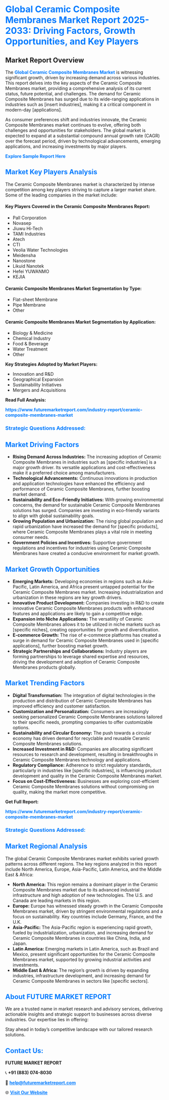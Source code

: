 <h1 style="color: #007BFF;">Global Ceramic Composite Membranes Market Report 2025-2033: Driving Factors, Growth Opportunities, and Key Players</h1>

<section id="overview">
<h2>Market Report Overview</h2>
<p>The <a href="https://www.futuremarketreport.com/industry-report/ceramic-composite-membranes-market" style="color: #007BFF; text-decoration: none;"><strong>Global Ceramic Composite Membranes Market</strong></a> is witnessing significant growth, driven by increasing demand across various industries. This report delves into the key aspects of the Ceramic Composite Membranes market, providing a comprehensive analysis of its current status, future potential, and challenges. The demand for Ceramic Composite Membranes has surged due to its wide-ranging applications in industries such as [insert industries], making it a critical component in modern-day [applications].</p>
<p>As consumer preferences shift and industries innovate, the Ceramic Composite Membranes market continues to evolve, offering both challenges and opportunities for stakeholders. The global market is expected to expand at a substantial compound annual growth rate (CAGR) over the forecast period, driven by technological advancements, emerging applications, and increasing investments by major players.</p>
</section>

<section id="overview">
<p><a href="https://www.futuremarketreport.com/request-sample/reportId=102160" style="color: #007BFF; text-decoration: none;"><strong>Explore Sample Report Here</strong></a></p>
</section>

<section id="key-players">
<h2 style="color: #007BFF;">Market Key Players Analysis</h2>
<p>The Ceramic Composite Membranes market is characterized by intense competition among key players striving to capture a larger market share. Some of the leading companies in the market include:</p>
<h4>Key Players Covered in the Ceramic Composite Membranes Report:</h4>
<ul><li>Pall Corporation</li><li>Novasep</li><li>Jiuwu Hi-Tech</li><li>TAMI Industries</li><li>Atech</li><li>CTI</li><li>Veolia Water Technologies</li><li>Meidensha</li><li>Nanostone</li><li>Likuid Nanotek</li><li>Hefei YUWANMO</li><li>KEJIA</li></ul>
<h4>Ceramic Composite Membranes Market Segmentation by Type:</h4>
<ul><li>Flat-sheet Membrane</li><li>Pipe Membrane</li><li>Other</li></ul>

<h4>Ceramic Composite Membranes Market Segmentation by Application:</h4>
<ul><li>Biology &amp; Medicine</li><li>Chemical Industry</li><li>Food &amp; Beverage</li><li>Water Treatment</li><li>Other</li></ul>
<p><strong>Key Strategies Adopted by Market Players:</strong></p>
<ul>
<li>Innovation and R&D</li>
<li>Geographical Expansion</li>
<li>Sustainability Initiatives</li>
<li>Mergers and Acquisitions</li>
</ul>
</section>

<section>
<p><strong>Read Full Analysis: </strong></p><a href="https://www.futuremarketreport.com/industry-report/ceramic-composite-membranes-market" style="color: #007BFF; text-decoration: none;"><strong>https://www.futuremarketreport.com/industry-report/ceramic-composite-membranes-market</strong></a>
<h3 style="color: #007BFF;">Strategic Questions Addressed:</h3>
</section>

<section id="driving-factors">
<h2 style="color: #007BFF;">Market Driving Factors</h2>
<ul>
<li><strong>Rising Demand Across Industries:</strong> The increasing adoption of Ceramic Composite Membranes in industries such as [specific industries] is a major growth driver. Its versatile applications and cost-effectiveness make it a preferred choice among manufacturers.</li>
<li><strong>Technological Advancements:</strong> Continuous innovations in production and application technologies have enhanced the efficiency and performance of Ceramic Composite Membranes, further boosting market demand.</li>
<li><strong>Sustainability and Eco-Friendly Initiatives:</strong> With growing environmental concerns, the demand for sustainable Ceramic Composite Membranes solutions has surged. Companies are investing in eco-friendly variants to align with global sustainability goals.</li>
<li><strong>Growing Population and Urbanization:</strong> The rising global population and rapid urbanization have increased the demand for [specific products], where Ceramic Composite Membranes plays a vital role in meeting consumer needs.</li>
<li><strong>Government Policies and Incentives:</strong> Supportive government regulations and incentives for industries using Ceramic Composite Membranes have created a conducive environment for market growth.</li>
</ul>
</section>

<section id="growth-opportunities">
<h2 style="color: #007BFF;">Market Growth Opportunities</h2>
<ul>
<li><strong>Emerging Markets:</strong> Developing economies in regions such as Asia-Pacific, Latin America, and Africa present untapped potential for the Ceramic Composite Membranes market. Increasing industrialization and urbanization in these regions are key growth drivers.</li>
<li><strong>Innovative Product Development:</strong> Companies investing in R&D to create innovative Ceramic Composite Membranes products with enhanced features and applications are likely to gain a competitive edge.</li>
<li><strong>Expansion into Niche Applications:</strong> The versatility of Ceramic Composite Membranes allows it to be utilized in niche markets such as [specific niches], creating opportunities for growth and diversification.</li>
<li><strong>E-commerce Growth:</strong> The rise of e-commerce platforms has created a surge in demand for Ceramic Composite Membranes used in [specific applications], further boosting market growth.</li>
<li><strong>Strategic Partnerships and Collaborations:</strong> Industry players are forming partnerships to leverage shared expertise and resources, driving the development and adoption of Ceramic Composite Membranes products globally.</li>
</ul>
</section>

<section id="trending-factors">
<h2 style="color: #007BFF;">Market Trending Factors</h2>
<ul>
<li><strong>Digital Transformation:</strong> The integration of digital technologies in the production and distribution of Ceramic Composite Membranes has improved efficiency and customer satisfaction.</li>
<li><strong>Customization and Personalization:</strong> Consumers are increasingly seeking personalized Ceramic Composite Membranes solutions tailored to their specific needs, prompting companies to offer customizable options.</li>
<li><strong>Sustainability and Circular Economy:</strong> The push towards a circular economy has driven demand for recyclable and reusable Ceramic Composite Membranes solutions.</li>
<li><strong>Increased Investment in R&D:</strong> Companies are allocating significant resources to research and development, resulting in breakthroughs in Ceramic Composite Membranes technology and applications.</li>
<li><strong>Regulatory Compliance:</strong> Adherence to strict regulatory standards, particularly in industries like [specific industries], is influencing product development and quality in the Ceramic Composite Membranes market.</li>
<li><strong>Focus on Cost-Effectiveness:</strong> Businesses are exploring cost-efficient Ceramic Composite Membranes solutions without compromising on quality, making the market more competitive.</li>
</ul>
</section>

<section>
<p><strong>Get Full Report: </strong></p><a href="https://www.futuremarketreport.com/industry-report/ceramic-composite-membranes-market" style="color: #007BFF; text-decoration: none;"><strong>https://www.futuremarketreport.com/industry-report/ceramic-composite-membranes-market</strong></a>
<h3 style="color: #007BFF;">Strategic Questions Addressed:</h3>
</section>


<section id="regional-analysis">
<h2 style="color: #007BFF;">Market Regional Analysis</h2>
<p>The global Ceramic Composite Membranes market exhibits varied growth patterns across different regions. The key regions analyzed in this report include North America, Europe, Asia-Pacific, Latin America, and the Middle East & Africa:</p>
<ul>
<li><strong>North America:</strong> This region remains a dominant player in the Ceramic Composite Membranes market due to its advanced industrial infrastructure and high adoption of new technologies. The U.S. and Canada are leading markets in this region.</li>
<li><strong>Europe:</strong> Europe has witnessed steady growth in the Ceramic Composite Membranes market, driven by stringent environmental regulations and a focus on sustainability. Key countries include Germany, France, and the U.K.</li>
<li><strong>Asia-Pacific:</strong> The Asia-Pacific region is experiencing rapid growth, fueled by industrialization, urbanization, and increasing demand for Ceramic Composite Membranes in countries like China, India, and Japan.</li>
<li><strong>Latin America:</strong> Emerging markets in Latin America, such as Brazil and Mexico, present significant opportunities for the Ceramic Composite Membranes market, supported by growing industrial activities and investments.</li>
<li><strong>Middle East & Africa:</strong> The region’s growth is driven by expanding industries, infrastructure development, and increasing demand for Ceramic Composite Membranes in sectors like [specific sectors].</li>
</ul>
</section>

<footer>
<h2 style="color: #007BFF;">About FUTURE MARKET REPORT</h2>
<p>We are a trusted name in market research and advisory services, delivering actionable insights and strategic support to businesses across diverse industries. Our expertise lies in offering:</p>

<p>Stay ahead in today’s competitive landscape with our tailored research solutions.</p>

<h2 style="color: #007BFF;">Contact Us:</h2>
<p><strong>FUTURE MARKET REPORT</strong></p>
<p>📞 <strong>+91 (883) 074-8030</strong></p>
<p>📧 <strong><a href="mailto:help@futuremarketreport.com" style="color: #007BFF;">help@futuremarketreport.com</a></strong></p>
<p>🌐 <strong><a href="https://www.futuremarketreport.com/" style="color: #007BFF;">Visit Our Website</a></strong></p>
</footer>